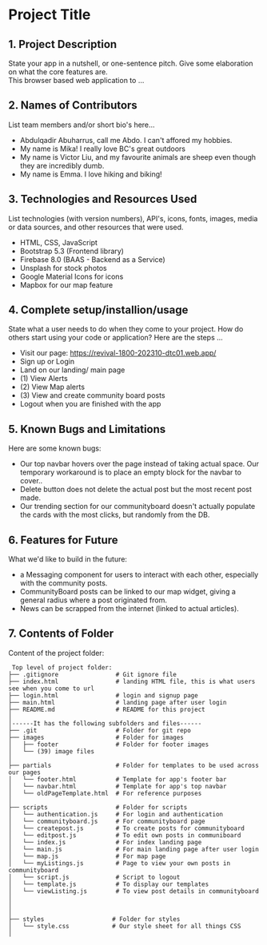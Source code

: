 # Project Title

## 1. Project Description
State your app in a nutshell, or one-sentence pitch. Give some elaboration on what the core features are.  
This browser based web application to ... 

## 2. Names of Contributors
List team members and/or short bio's here... 
* Abdulqadir Abuharrus, call me Abdo. I can't affored my hobbies.
* My name is Mika! I really love BC's great outdoors 
* My name is Victor Liu, and my favourite animals are sheep even though they are incredibly dumb.
* My name is Emma. I love hiking and biking!

	
## 3. Technologies and Resources Used
List technologies (with version numbers), API's, icons, fonts, images, media or data sources, and other resources that were used.
* HTML, CSS, JavaScript
* Bootstrap 5.3 (Frontend library)
* Firebase 8.0 (BAAS - Backend as a Service)
* Unsplash for stock photos
* Google Material Icons for icons
* Mapbox for our map feature

## 4. Complete setup/installion/usage
State what a user needs to do when they come to your project.  How do others start using your code or application?
Here are the steps ...
* Visit our page: https://revival-1800-202310-dtc01.web.app/
* Sign up or Login
* Land on our landing/ main page
* (1) View Alerts
* (2) View Map alerts
* (3) View and create community board posts
* Logout when you are finished with the app

## 5. Known Bugs and Limitations
Here are some known bugs:
* Our top navbar hovers over the page instead of taking actual space. Our temporary workaround is to place an empty block for the navbar to cover..
* Delete button does not delete the actual post but the most recent post made.
* Our trending section for our communityboard doesn't actually populate the cards with the most clicks, but randomly from the DB.

## 6. Features for Future
What we'd like to build in the future:
* a Messaging component for users to interact with each other, especially with the community posts.
* CommunityBoard posts can be linked to our map widget, giving a general radius where a post originated from.
* News can be scrapped from the internet (linked to actual articles).
	
## 7. Contents of Folder
Content of the project folder:

```
 Top level of project folder: 
├── .gitignore                # Git ignore file
├── index.html                # landing HTML file, this is what users see when you come to url
├── login.html                # login and signup page
├── main.html                 # landing page after user login
├── README.md                 # README for this project
│
│------It has the following subfolders and files------
├── .git                      # Folder for git repo
├── images                    # Folder for images
│   ├── footer                # Folder for footer images
│   └── (39) image files
│
├── partials                  # Folder for templates to be used across our pages
│   └── footer.html           # Template for app's footer bar
│   └── navbar.html           # Template for app's top navbar
│   └── oldPageTemplate.html  # For reference purposes
│ 
├── scripts                   # Folder for scripts
│   └── authentication.js     # For login and authentication
│   └── communityboard.js     # For communityboard page
│   └── createpost.js         # To create posts for communityboard
│   └── editpost.js           # To edit own posts in communiboard
│   └── index.js              # For index landing page
│   └── main.js               # For main landing page after user login
│   └── map.js                # For map page
│   └── myListings.js         # Page to view your own posts in communityboard
│   └── script.js             # Script to logout
│   └── template.js           # To display our templates
│   └── viewListing.js        # To view post details in communityboard
│
│
│
├── styles                   # Folder for styles
│   └── style.css            # Our style sheet for all things CSS
│ 


```


